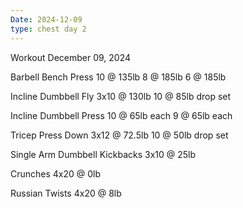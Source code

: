 ```yaml
---
Date: 2024-12-09
type: chest day 2
---
```

Workout December 09, 2024

Barbell Bench Press
10 @ 135lb
8 @ 185lb
6 @ 185lb

Incline Dumbbell Fly
3x10 @ 130lb
10 @ 85lb drop set

Incline Dumbbell Press
10 @ 65lb each
9 @ 65lb each


Tricep Press Down
3x12 @ 72.5lb
10 @ 50lb drop set

Single Arm Dumbbell Kickbacks
3x10 @ 25lb

Crunches
4x20 @ 0lb

Russian Twists
4x20 @ 8lb